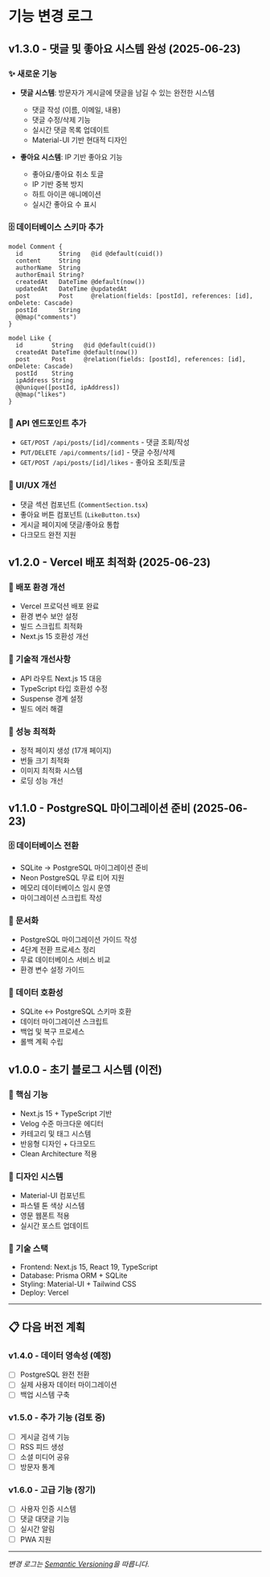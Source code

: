 # 기능 변경 로그

## v1.3.0 - 댓글 및 좋아요 시스템 완성 (2025-06-23)

### ✨ 새로운 기능
- **댓글 시스템**: 방문자가 게시글에 댓글을 남길 수 있는 완전한 시스템
  - 댓글 작성 (이름, 이메일, 내용)
  - 댓글 수정/삭제 기능
  - 실시간 댓글 목록 업데이트
  - Material-UI 기반 현대적 디자인

- **좋아요 시스템**: IP 기반 좋아요 기능
  - 좋아요/좋아요 취소 토글
  - IP 기반 중복 방지
  - 하트 아이콘 애니메이션
  - 실시간 좋아요 수 표시

### 🗄️ 데이터베이스 스키마 추가
```prisma
model Comment {
  id          String   @id @default(cuid())
  content     String
  authorName  String
  authorEmail String?
  createdAt   DateTime @default(now())
  updatedAt   DateTime @updatedAt
  post        Post     @relation(fields: [postId], references: [id], onDelete: Cascade)
  postId      String
  @@map("comments")
}

model Like {
  id        String   @id @default(cuid())
  createdAt DateTime @default(now())
  post      Post     @relation(fields: [postId], references: [id], onDelete: Cascade)
  postId    String
  ipAddress String
  @@unique([postId, ipAddress])
  @@map("likes")
}
```

### 🔧 API 엔드포인트 추가
- `GET/POST /api/posts/[id]/comments` - 댓글 조회/작성
- `PUT/DELETE /api/comments/[id]` - 댓글 수정/삭제  
- `GET/POST /api/posts/[id]/likes` - 좋아요 조회/토글

### 🎨 UI/UX 개선
- 댓글 섹션 컴포넌트 (`CommentSection.tsx`)
- 좋아요 버튼 컴포넌트 (`LikeButton.tsx`)
- 게시글 페이지에 댓글/좋아요 통합
- 다크모드 완전 지원

## v1.2.0 - Vercel 배포 최적화 (2025-06-23)

### 🚀 배포 환경 개선
- Vercel 프로덕션 배포 완료
- 환경 변수 보안 설정
- 빌드 스크립트 최적화
- Next.js 15 호환성 개선

### 🔧 기술적 개선사항
- API 라우트 Next.js 15 대응
- TypeScript 타입 호환성 수정
- Suspense 경계 설정
- 빌드 에러 해결

### 📱 성능 최적화
- 정적 페이지 생성 (17개 페이지)
- 번들 크기 최적화
- 이미지 최적화 시스템
- 로딩 성능 개선

## v1.1.0 - PostgreSQL 마이그레이션 준비 (2025-06-23)

### 🗄️ 데이터베이스 전환
- SQLite → PostgreSQL 마이그레이션 준비
- Neon PostgreSQL 무료 티어 지원
- 메모리 데이터베이스 임시 운영
- 마이그레이션 스크립트 작성

### 📖 문서화
- PostgreSQL 마이그레이션 가이드 작성
- 4단계 전환 프로세스 정리
- 무료 데이터베이스 서비스 비교
- 환경 변수 설정 가이드

### 🔄 데이터 호환성
- SQLite ↔ PostgreSQL 스키마 호환
- 데이터 마이그레이션 스크립트
- 백업 및 복구 프로세스
- 롤백 계획 수립

## v1.0.0 - 초기 블로그 시스템 (이전)

### 🎯 핵심 기능
- Next.js 15 + TypeScript 기반
- Velog 수준 마크다운 에디터
- 카테고리 및 태그 시스템
- 반응형 디자인 + 다크모드
- Clean Architecture 적용

### 🎨 디자인 시스템
- Material-UI 컴포넌트
- 파스텔 톤 색상 시스템
- 영문 웹폰트 적용
- 실시간 포스트 업데이트

### 🔧 기술 스택
- Frontend: Next.js 15, React 19, TypeScript
- Database: Prisma ORM + SQLite
- Styling: Material-UI + Tailwind CSS
- Deploy: Vercel

---

## 📋 다음 버전 계획

### v1.4.0 - 데이터 영속성 (예정)
- [ ] PostgreSQL 완전 전환
- [ ] 실제 사용자 데이터 마이그레이션
- [ ] 백업 시스템 구축

### v1.5.0 - 추가 기능 (검토 중)
- [ ] 게시글 검색 기능
- [ ] RSS 피드 생성
- [ ] 소셜 미디어 공유
- [ ] 방문자 통계

### v1.6.0 - 고급 기능 (장기)
- [ ] 사용자 인증 시스템
- [ ] 댓글 대댓글 기능
- [ ] 실시간 알림
- [ ] PWA 지원

---
*변경 로그는 [Semantic Versioning](https://semver.org/)을 따릅니다.*